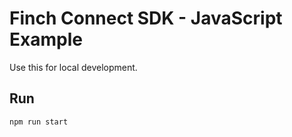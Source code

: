 # Finch Connect SDK - JavaScript Example

Use this for local development.

## Run
```bash
npm run start
```